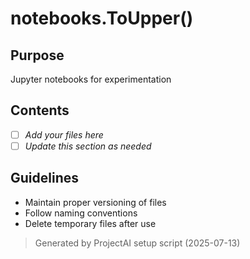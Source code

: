 ﻿# notebooks.ToUpper()

## Purpose
Jupyter notebooks for experimentation

## Contents
- [ ] *Add your files here*
- [ ] *Update this section as needed*

## Guidelines
- Maintain proper versioning of files
- Follow naming conventions
- Delete temporary files after use

> Generated by ProjectAI setup script (2025-07-13)
